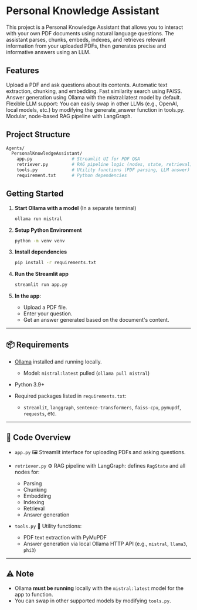 # Personal Knowledge Assistant
This project is a Personal Knowledge Assistant that allows you to interact with your own PDF documents using natural language questions. The assistant parses, chunks, embeds, indexes, and retrieves relevant information from your uploaded PDFs, then generates precise and informative answers using an LLM.

## Features
Upload a PDF and ask questions about its contents.
Automatic text extraction, chunking, and embedding.
Fast similarity search using FAISS.
Answer generation using Ollama with the mistral:latest model by default.
Flexible LLM support: You can easily swap in other LLMs (e.g., OpenAI, local models, etc.) by modifying the generate_answer function in tools.py.
Modular, node-based RAG pipeline with LangGraph.

## Project Structure

```bash
Agents/
  PersonalKnowledgeAssistant/
    app.py               # Streamlit UI for PDF Q&A
    retriever.py         # RAG pipeline logic (nodes, state, retrieval)
    tools.py             # Utility functions (PDF parsing, LLM answer)
    requirement.txt      # Python dependencies
```

## Getting Started

1. **Start Ollama with a model** (In a separate terminal)

   ```bash
   ollama run mistral
   ```
2. **Setup Python Environment**

   ```bash
   python -m venv venv
   ```
2. **Install dependencies**

   ```bash
   pip install -r requirements.txt
   ```

3. **Run the Streamlit app**

   ```bash
   streamlit run app.py
   ```

4. **In the app**:

   * Upload a PDF file.
   * Enter your question.
   * Get an answer generated based on the document's content.

---

## 📦 Requirements

* [Ollama](https://ollama.com) installed and running locally.

  * Model: `mistral:latest` pulled (`ollama pull mistral`)
* Python 3.9+
* Required packages listed in `requirements.txt`:

  * `streamlit`, `langgraph`, `sentence-transformers`, `faiss-cpu`, `pymupdf`, `requests`, etc.

---

## 🧩 Code Overview

* `app.py`
  🖼️ Streamlit interface for uploading PDFs and asking questions.

* `retriever.py`
  ⚙️ RAG pipeline with LangGraph: defines `RagState` and all nodes for:

  * Parsing
  * Chunking
  * Embedding
  * Indexing
  * Retrieval
  * Answer generation

* `tools.py`
  🧠 Utility functions:

  * PDF text extraction with PyMuPDF
  * Answer generation via local Ollama HTTP API (e.g., `mistral`, `llama3`, `phi3`)

---

## ⚠️ Note

* Ollama **must be running** locally with the `mistral:latest` model for the app to function.
* You can swap in other supported models by modifying `tools.py`.
